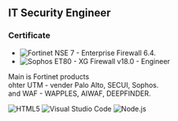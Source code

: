 ## IT Security Engineer

### Certificate
- ![Fortinet](https://img.shields.io/badge/-Fortinet-EE3124?style=plastic&logo=fortinet&logoColor=white) NSE 7 - Enterprise Firewall 6.4.
- ![Sophos](https://img.shields.io/badge/-Sophos-000?style=plastic&logo=Simkl&logoColor=white) ET80 - XG Firewall v18.0 - Engineer
 
Main is Fortinet products  
ohter UTM - vender Palo Alto, SECUI, Sophos.  
and WAF - WAPPLES, AIWAF, DEEPFINDER.  

![HTML5](https://img.shields.io/badge/-HTML5-E34F26?style=plastic&logo=html5&logoColor=white)
![Visual Studio Code](https://img.shields.io/badge/-Visual_Studio_Code-007ACC?style=plastic&logo=VisualStudioCode&logoColor=white)
![Node.js](https://img.shields.io/badge/-npm-339933?style=plastic&logo=node.js&logoColor=white)
